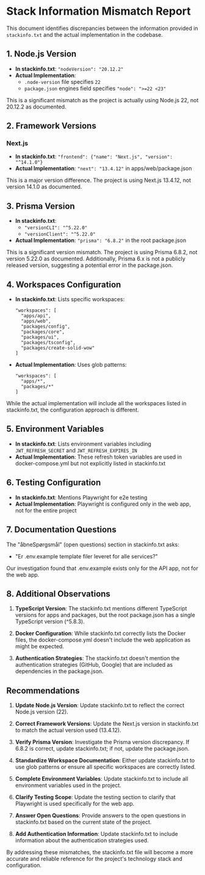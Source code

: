 # Stack Information Mismatch Report

This document identifies discrepancies between the information provided in `stackinfo.txt` and the actual implementation in the codebase.

## 1. Node.js Version

- **In stackinfo.txt**: `"nodeVersion": "20.12.2"`
- **Actual Implementation**: 
  - `.node-version` file specifies `22`
  - `package.json` engines field specifies `"node": ">=22 <23"`

This is a significant mismatch as the project is actually using Node.js 22, not 20.12.2 as documented.

## 2. Framework Versions

### Next.js

- **In stackinfo.txt**: `"frontend": {"name": "Next.js", "version": "^14.1.0"}`
- **Actual Implementation**: `"next": "13.4.12"` in apps/web/package.json

This is a major version difference. The project is using Next.js 13.4.12, not version 14.1.0 as documented.

## 3. Prisma Version

- **In stackinfo.txt**: 
  - `"versionCLI": "^5.22.0"`
  - `"versionClient": "^5.22.0"`
- **Actual Implementation**: `"prisma": "6.8.2"` in the root package.json

This is a significant version mismatch. The project is using Prisma 6.8.2, not version 5.22.0 as documented. Additionally, Prisma 6.x is not a publicly released version, suggesting a potential error in the package.json.

## 4. Workspaces Configuration

- **In stackinfo.txt**: Lists specific workspaces:
  ```
  "workspaces": [
    "apps/api",
    "apps/web",
    "packages/config",
    "packages/core",
    "packages/ui",
    "packages/tsconfig",
    "packages/create-solid-wow"
  ]
  ```
- **Actual Implementation**: Uses glob patterns:
  ```
  "workspaces": [
    "apps/*",
    "packages/*"
  ]
  ```

While the actual implementation will include all the workspaces listed in stackinfo.txt, the configuration approach is different.

## 5. Environment Variables

- **In stackinfo.txt**: Lists environment variables including `JWT_REFRESH_SECRET` and `JWT_REFRESH_EXPIRES_IN`
- **Actual Implementation**: These refresh token variables are used in docker-compose.yml but not explicitly listed in stackinfo.txt

## 6. Testing Configuration

- **In stackinfo.txt**: Mentions Playwright for e2e testing
- **Actual Implementation**: Playwright is configured only in the web app, not for the entire project

## 7. Documentation Questions

The "åbneSpørgsmål" (open questions) section in stackinfo.txt asks:
- "Er .env.example template filer leveret for alle services?"

Our investigation found that .env.example exists only for the API app, not for the web app.

## 8. Additional Observations

1. **TypeScript Version**: The stackinfo.txt mentions different TypeScript versions for apps and packages, but the root package.json has a single TypeScript version (^5.8.3).

2. **Docker Configuration**: While stackinfo.txt correctly lists the Docker files, the docker-compose.yml doesn't include the web application as might be expected.

3. **Authentication Strategies**: The stackinfo.txt doesn't mention the authentication strategies (GitHub, Google) that are included as dependencies in the package.json.

## Recommendations

1. **Update Node.js Version**: Update stackinfo.txt to reflect the correct Node.js version (22).

2. **Correct Framework Versions**: Update the Next.js version in stackinfo.txt to match the actual version used (13.4.12).

3. **Verify Prisma Version**: Investigate the Prisma version discrepancy. If 6.8.2 is correct, update stackinfo.txt; if not, update the package.json.

4. **Standardize Workspace Documentation**: Either update stackinfo.txt to use glob patterns or ensure all specific workspaces are correctly listed.

5. **Complete Environment Variables**: Update stackinfo.txt to include all environment variables used in the project.

6. **Clarify Testing Scope**: Update the testing section to clarify that Playwright is used specifically for the web app.

7. **Answer Open Questions**: Provide answers to the open questions in stackinfo.txt based on the current state of the project.

8. **Add Authentication Information**: Update stackinfo.txt to include information about the authentication strategies used.

By addressing these mismatches, the stackinfo.txt file will become a more accurate and reliable reference for the project's technology stack and configuration.